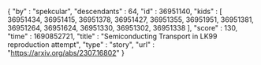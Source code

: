 {
  "by" : "spekcular",
  "descendants" : 64,
  "id" : 36951140,
  "kids" : [ 36951434, 36951415, 36951378, 36951427, 36951355, 36951951, 36951381, 36951264, 36951624, 36951330, 36951302, 36951338 ],
  "score" : 130,
  "time" : 1690852721,
  "title" : "Semiconducting Transport in LK99 reproduction attempt",
  "type" : "story",
  "url" : "https://arxiv.org/abs/2307.16802"
}
